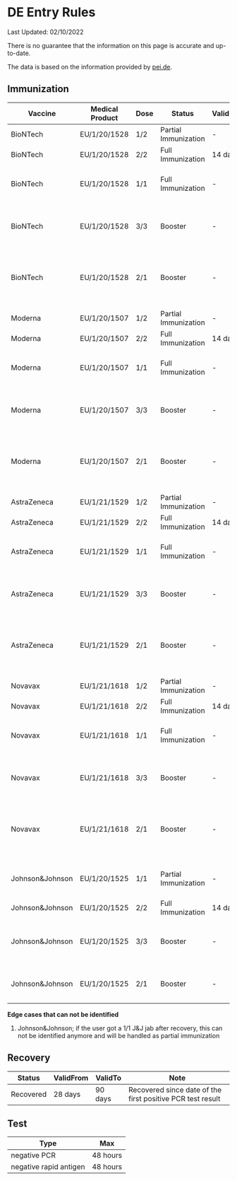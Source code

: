 # DE Entry Rules

Last Updated: 02/10/2022

There is no guarantee that the information on this page is accurate and up-to-date.

The data is based on the information provided by [pei.de](https://www.pei.de/DE/newsroom/dossier/coronavirus/coronavirus-inhalt.html?nn=169730&cms_pos=3).

## Immunization

| Vaccine         | Medical Product | Dose | Status               | ValidFrom | ValidTo  | Note                                                     |
| --------------- | --------------- | ---- | -------------------- | --------- | -------- | -------------------------------------------------------- |
| BioNTech        | EU/1/20/1528    | 1/2  | Partial Immunization | -         | -        |                                                          |
| BioNTech        | EU/1/20/1528    | 2/2  | Full Immunization    | 14 days   | 270 days |                                                          |
| BioNTech        | EU/1/20/1528    | 1/1  | Full Immunization    | -         | 270 days | Full Immunization after recovery                         |
| BioNTech        | EU/1/20/1528    | 3/3  | Booster              | -         | -        | Booster after full immunization ((dn == sn) && sn > 2)   |
| BioNTech        | EU/1/20/1528    | 2/1  | Booster              | -         | -        | Booster after full immunization after recovery (dn > sn) |
|                 |                 |      |                      |           |          |                                                          |
| Moderna         | EU/1/20/1507    | 1/2  | Partial Immunization | -         | -        |                                                          |
| Moderna         | EU/1/20/1507    | 2/2  | Full Immunization    | 14 days   | 270 days |                                                          |
| Moderna         | EU/1/20/1507    | 1/1  | Full Immunization    | -         | 270 days | Full Immunization after recovery                         |
| Moderna         | EU/1/20/1507    | 3/3  | Booster              | -         | -        | Booster after full immunization ((dn == sn) && sn > 2)   |
| Moderna         | EU/1/20/1507    | 2/1  | Booster              | -         | -        | Booster after full immunization after recovery (dn > sn) |
|                 |                 |      |                      |           |          |                                                          |
| AstraZeneca     | EU/1/21/1529    | 1/2  | Partial Immunization | -         | -        |                                                          |
| AstraZeneca     | EU/1/21/1529    | 2/2  | Full Immunization    | 14 days   | 270 days |                                                          |
| AstraZeneca     | EU/1/21/1529    | 1/1  | Full Immunization    | -         | 270 days | Full Immunization after recovery                         |
| AstraZeneca     | EU/1/21/1529    | 3/3  | Booster              | -         | -        | Booster after full immunization ((dn == sn) && sn > 2)   |
| AstraZeneca     | EU/1/21/1529    | 2/1  | Booster              | -         | -        | Booster after full immunization after recovery (dn > sn) |
|                 |                 |      |                      |           |          |                                                          |
| Novavax         | EU/1/21/1618    | 1/2  | Partial Immunization | -         | -        |                                                          |
| Novavax         | EU/1/21/1618    | 2/2  | Full Immunization    | 14 days   | 270 days |                                                          |
| Novavax         | EU/1/21/1618    | 1/1  | Full Immunization    | -         | 270 days | Full Immunization after recovery                         |
| Novavax         | EU/1/21/1618    | 3/3  | Booster              | -         | -        | Booster after full immunization ((dn == sn) && sn > 2)   |
| Novavax         | EU/1/21/1618    | 2/1  | Booster              | -         | -        | Booster after full immunization after recovery (dn > sn) |
|                 |                 |      |                      |           |          |                                                          |
| Johnson&Johnson | EU/1/20/1525    | 1/1  | Partial Immunization | -         | -        | New regulation starting 01/15/2022                       |
| Johnson&Johnson | EU/1/20/1525    | 2/2  | Full Immunization    | 14 days   | 270 days |                                                          |
| Johnson&Johnson | EU/1/20/1525    | 3/3  | Booster              | -         | -        | Booster after full immunization ((dn == sn) && sn > 1)   |
| Johnson&Johnson | EU/1/20/1525    | 2/1  | Booster              | -         | -        | Booster after full immunization (dn > sn)                |

**Edge cases that can not be identified**

1. Johnson&Johnson; if the user got a 1/1 J&J jab after recovery, this can not be identified anymore and will be handled as partial immunization

## Recovery

| Status    | ValidFrom | ValidTo | Note                                                       |
| --------- | --------- | ------- | ---------------------------------------------------------- |
| Recovered | 28 days   | 90 days | Recovered since date of the first positive PCR test result |

## Test

| Type                   | Max      |
| ---------------------- | -------- |
| negative PCR           | 48 hours |
| negative rapid antigen | 48 hours |

